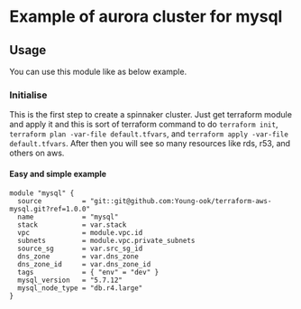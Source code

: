# Example of aurora cluster for mysql

## Usage
You can use this module like as below example.

### Initialise
This is the first step to create a spinnaker cluster. Just get terraform module and apply it and this is sort of terraform command to do `terraform init`, `terraform plan -var-file default.tfvars`, and `terraform apply -var-file default.tfvars`. After then you will see so many resources like rds, r53, and others on aws.

#### Easy and simple example
```
module "mysql" {
  source          = "git::git@github.com:Young-ook/terraform-aws-mysql.git?ref=1.0.0"
  name            = "mysql"
  stack           = var.stack
  vpc             = module.vpc.id
  subnets         = module.vpc.private_subnets
  source_sg       = var.src_sg_id
  dns_zone        = var.dns_zone
  dns_zone_id     = var.dns_zone_id
  tags            = { "env" = "dev" }
  mysql_version   = "5.7.12"
  mysql_node_type = "db.r4.large"
}
```
